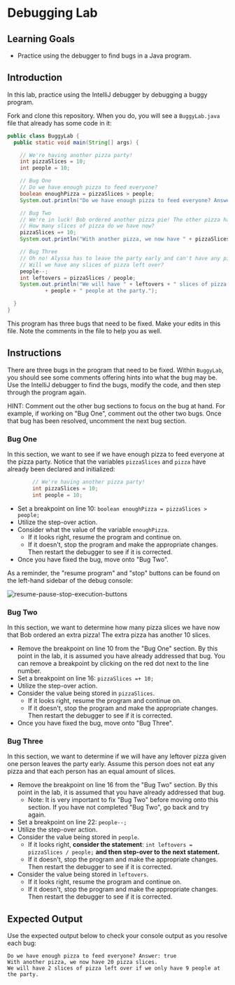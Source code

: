 # Debugging Lab

## Learning Goals

- Practice using the debugger to find bugs in a Java program.

## Introduction

In this lab, practice using the IntelliJ debugger by debugging a buggy program.

Fork and clone this repository. When you do, you will see a `BuggyLab.java` file
that already has some code in it:

```java
public class BuggyLab {
  public static void main(String[] args) {

    // We're having another pizza party!
    int pizzaSlices = 10;
    int people = 10;

    // Bug One
    // Do we have enough pizza to feed everyone?
    boolean enoughPizza = pizzaSlices > people;
    System.out.println("Do we have enough pizza to feed everyone? Answer: " + enoughPizza);

    // Bug Two
    // We're in luck! Bob ordered another pizza pie! The other pizza has 10 slices
    // How many slices of pizza do we have now?
    pizzaSlices =+ 10;
    System.out.println("With another pizza, we now have " + pizzaSlices + " pizza slices.");

    // Bug Three
    // Oh no! Alyssa has to leave the party early and can't have any pizza.
    // Will we have any slices of pizza left over?
    people--;
    int leftovers = pizzaSlices / people;
    System.out.println("We will have " + leftovers + " slices of pizza left over if we only have "
            + people + " people at the party.");

  }
}
```

This program has three bugs that need to be fixed. Make your edits in this file.
Note the comments in the file to help you as well.

## Instructions

There are three bugs in the program that need to be fixed. Within `BuggyLab`,
you should see some comments offering hints into what the bug may be. Use the
IntelliJ debugger to find the bugs, modify the code, and then step through the
program again.

HINT: Comment out the other bug sections to focus on the bug at hand. For
example, if working on "Bug One", comment out the other two bugs. Once that bug
has been resolved, uncomment the next bug section.

### Bug One

In this section, we want to see if we have enough pizza to feed everyone at the
pizza party. Notice that the variables `pizzaSlices` and `pizza` have already
been declared and initialized:

```java
        // We're having another pizza party!
        int pizzaSlices = 10;
        int people = 10;
```

- Set a breakpoint on line 10: `boolean enoughPizza = pizzaSlices > people;`
- Utilize the step-over action.
- Consider what the value of the variable `enoughPizza`.
  - If it looks right, resume the program and continue on.
  - If it doesn't, stop the program and make the appropriate changes. Then
    restart the debugger to see if it is corrected.
- Once you have fixed the bug, move onto "Bug Two".

As a reminder, the "resume program" and "stop" buttons can be found on the
left-hand sidebar of the debug console:

![resume-pause-stop-execution-buttons](https://curriculum-content.s3.amazonaws.com/java-mod-1/debugger/resume-pause-stop-program.PNG)

### Bug Two

In this section, we want to determine how many pizza slices we have now that Bob
ordered an extra pizza! The extra pizza has another 10 slices.

- Remove the breakpoint on line 10 from the "Bug One" section. By this point in
  the lab, it is assumed you have already addressed that bug. You can remove a
  breakpoint by clicking on the red dot next to the line number.
- Set a breakpoint on line 16: `pizzaSlices =+ 10;`
- Utilize the step-over action.
- Consider the value being stored in `pizzaSlices`.
  - If it looks right, resume the program and continue on.
  - If it doesn't, stop the program and make the appropriate changes. Then
    restart the debugger to see if it is corrected.
- Once you have fixed the bug, move onto "Bug Three".

### Bug Three

In this section, we want to determine if we will have any leftover pizza given
one person leaves the party early. Assume this person does not eat any pizza and
that each person has an equal amount of slices.

- Remove the breakpoint on line 16 from the "Bug Two" section. By this point in
  the lab, it is assumed that you have already addressed that bug.
  - Note: It is very important to fix "Bug Two" before moving onto this section.
    If you have not completed "Bug Two", go back and try again.
- Set a breakpoint on line 22: `people--;`
- Utilize the step-over action.
- Consider the value being stored in `people`.
  - If it looks right, **consider the statement**:
    `int leftovers = pizzaSlices / people;` **and then step-over to the next
    statement.**
  - If it doesn't, stop the program and make the appropriate changes. Then
    restart the debugger to see if it is corrected.
- Consider the value being stored in `leftovers`.
  - If it looks right, resume the program and continue on.
  - If it doesn't, stop the program and make the appropriate changes. Then
    restart the debugger to see if it is corrected.

## Expected Output

Use the expected output below to check your console output as you resolve
each bug:

```text
Do we have enough pizza to feed everyone? Answer: true
With another pizza, we now have 20 pizza slices.
We will have 2 slices of pizza left over if we only have 9 people at the party.
```
